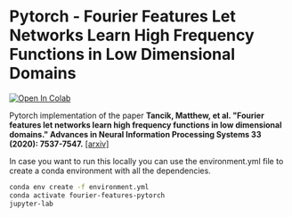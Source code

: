 # Pytorch - Fourier Features Let Networks Learn High Frequency Functions in Low Dimensional Domains

[![Open In Colab](https://colab.research.google.com/assets/colab-badge.svg)](https://colab.research.google.com/github/tiagofrepereira2012/fourier-features-python/blob/main/1.fourier-features-demo.ipynb)

Pytorch implementation of the paper **Tancik, Matthew, et al. "Fourier features let networks learn high frequency functions in low dimensional domains." Advances in Neural Information Processing Systems 33 (2020): 7537-7547.** [[arxiv]](https://arxiv.org/abs/2006.10739)

In case you want to run this locally you can use the environment.yml file to create a conda environment with all the dependencies.

```bash
conda env create -f environment.yml
conda activate fourier-features-pytorch
jupyter-lab
```

